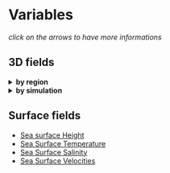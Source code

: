 # Variables
*click on the arrows to have more informations*

## 3D fields 

<details>
  <summary><strong>by region</strong></summary>
  
- [COSNWA](../regions/COSNWA.md) :
  - simulation [eNATL60-BLB002](../simulations/eNATL60-BLB002.md) : details [here](https://github.com/meom-group/catalog-extractions/blob/main/items/COSNWA60-BLB002-1h-TSUVW-0-1000m.md)
- [MEDBAL](../regions/MEDBAL.md) :
  - simulation [eNATL60-BLB002](../simulations/eNATL60-BLB002.md) : details [here](https://github.com/meom-group/catalog-extractions/blob/main/items/MEDBAL60-BLB002-1h-TSUVW-0-1000m.md)
- [OSMOSISc](../regions/OSMOSISc.md) :
   - simulation [eNATL60-BLBT02](../simulations/eNATL60-BLBT02.md) : details [here](https://github.com/meom-group/catalog-extractions/blob/main/items/OSMOSISc60-BLBT02-1h-TSUVW-0-1000m.md)  
- [NOE](../regions/NOE.md) :
   - simulation [eNATL60-BLBT02](../simulations/eNATL60-BLBT02.md) : details [here](https://github.com/meom-group/catalog-extractions/blob/main/items/NOE60-BLBT02-1h-TSUVW-O-bottom.md)
- [SICIL](../regions/SICIL.md) :
   - simulation [eNATL60-BLBT02](../simulations/eNATL60-BLBT02.md) : details [here](https://github.com/meom-group/catalog-extractions/blob/main/items/SICIL60-BLBT02-1h-TSUVW-O-bottom.md)
   - simulation [eNATL60-BLB002](../simulations/eNATL60-BLB002.md) : details [here](https://github.com/meom-group/catalog-extractions/blob/main/items/SICIL60-BLB002-1h-TSUVW-O-bottom.md)
- [BBOX](../regions/BBOX.md) :
  - simulation [eNATL60-BLB002](../simulations/eNATL60-BLB002.md) : details [here](https://github.com/meom-group/catalog-extractions/blob/main/items/BBOX60-BLB002-1h-UV-0-1000m.md)
</details>


<details>
  <summary><strong>by simulation</strong></summary>
  
- [eNATL60-BLB002](../simulations/eNATL60-BLB002.md) :
   - [COSNWA](../regions/COSNWA.md) region  : details [here](https://github.com/meom-group/catalog-extractions/blob/main/items/COSNWA60-BLB002-1h-TSUVW-0-1000m.md)
   - [MEDBAL](../regions/MEDBAL.md) region : details [here](https://github.com/meom-group/catalog-extractions/blob/main/items/MEDBAL60-BLB002-1h-TSUVW-0-1000m.md)
   - [SICIL](../regions/SICIL.md) region : details [here](https://github.com/meom-group/catalog-extractions/blob/main/items/SICIL60-BLB002-1h-TSUVW-O-bottom.md)
   - [BBOX](../regions/BBOX.md) region : details [here](https://github.com/meom-group/catalog-extractions/blob/main/items/BBOX60-BLB002-1h-UV-0-1000m.md)
- [eNATL60-BLBT02](../simulations/eNATL60-BLBT02.md) :
   - [NOE](../regions/NOE.md) region : details [here](https://github.com/meom-group/catalog-extractions/blob/main/items/NOE60-BLBT02-1h-TSUVW-O-bottom.md)
   - [OSMOSISc](../regions/OSMOSISc.md) region : details [here](https://github.com/meom-group/catalog-extractions/blob/main/items/OSMOSISc60-BLBT02-1h-TSUVW-0-1000m.md)  
   - [SICIL](../regions/SICIL.md) region : details [here](https://github.com/meom-group/catalog-extractions/blob/main/items/SICIL60-BLBT02-1h-TSUVW-O-bottom.md)
    

</details>


## Surface fields 
- [Sea surface Height](SSH.md)
- [Sea Surface Temperature](SST.md)
- [Sea Surface Salinity](SSS.md)
- [Sea Surface Velocities](SSUV.md)
    
